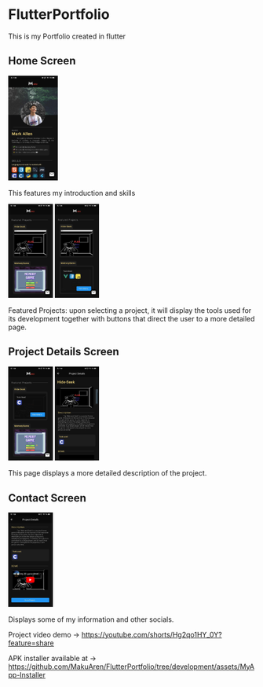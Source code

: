 # FlutterPortfolio
This is my Portfolio created in flutter

## Home Screen
<img src="./assets/resources/1.jpg" width=20%>

This features my introduction and skills

<img src="./assets/resources/2.jpg" width=18%> <img src="./assets/resources/3.jpg" width=18%>

Featured Projects: upon selecting a project, it will display the tools used for its development together with buttons that direct the user to a more detailed page.

## Project Details Screen

<img src="./assets/resources/4.jpg" width=18%> <img src="./assets/resources/5.jpg" width=18%>

This page displays a more detailed description of the project.

## Contact Screen

<img src="./assets/resources/6.jpg" width=18%>

Displays some of my information and other socials.


Project video demo -> https://youtube.com/shorts/Hg2qo1HY_0Y?feature=share

APK installer available at -> https://github.com/MakuAren/FlutterPortfolio/tree/development/assets/MyApp-Installer

